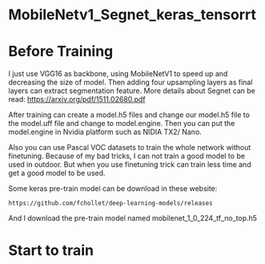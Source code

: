 # MobileNetv1_Segnet_keras_tensorrt

# Before Training
I just use VGG16 as backbone, using MobileNetV1 to speed up and decreasing the size of model. Then adding four upsampling layers as final layers can extract segmentation feature. More details about Segnet can be read: https://arxiv.org/pdf/1511.02680.pdf

After training can create a model.h5 files and change our model.h5 file to the model.uff file and change to model.engine. Then you can put the model.engine in Nvidia platform such as NIDIA TX2/ Nano.


Also you can use Pascal VOC datasets to train the whole network without finetuning. Because of my bad tricks, I can not train a good model to be used in outdoor. But when you use finetuning trick can train less time and get a good model to be used.

Some keras pre-train model can be download in these website:
```
https://github.com/fchollet/deep-learning-models/releases
```
And I download the pre-train model named mobilenet_1_0_224_tf_no_top.h5

# Start to train


